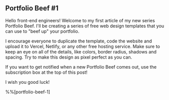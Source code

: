 ## Portfolio Beef #1

Hello front-end engineers! Welcome to my first article of my new series Portfolio Beef. I'll be creating a series of free web design templates that you can use to "beef up" your portfolio.

I encourage everyone to duplicate the template, code the website and upload it to Vercel, Netlify, or any other free hosting service. Make sure to keep an eye on all of the details, like colors, border radius, shadows and spacing. Try to make this design as pixel perfect as you can.

If you want to get notified when a new Portfolio Beef comes out, use the subscription box at the top of this post!

I wish you good luck!

%%[portfolio-beef-1]
